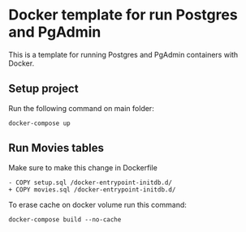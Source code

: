# Docker template for run Postgres and PgAdmin

This is a template for running Postgres and PgAdmin containers with Docker.


## Setup project

Run the following command on main folder:

```
docker-compose up
```


## Run Movies tables

Make sure to make this change in Dockerfile

```
- COPY setup.sql /docker-entrypoint-initdb.d/
+ COPY movies.sql /docker-entrypoint-initdb.d/
```

To erase cache on docker volume run this command:

```
docker-compose build --no-cache
```
